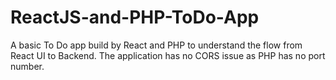 # ReactJS-and-PHP-ToDo-App
A basic To Do app build by React and PHP to understand the flow from React UI to Backend. The application has no CORS issue as PHP has no port number.  
